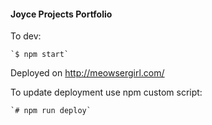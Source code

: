 #### Joyce Projects Portfolio

To dev: 

    `$ npm start`

Deployed on http://meowsergirl.com/

To update deployment use npm custom script:

    `# npm run deploy`
    
